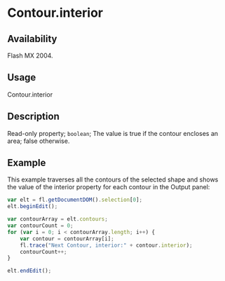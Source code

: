 # Contour.interior

## Availability

Flash MX 2004.

## Usage

Contour.interior

## Description

Read-only property; `boolean`; The value is true if the contour encloses an area; false otherwise.

## Example

This example traverses all the contours of the selected shape and shows the value of the interior property for each contour in the Output panel:

```javascript
var elt = fl.getDocumentDOM().selection[0];
elt.beginEdit();

var contourArray = elt.contours;
var contourCount = 0;
for (var i = 0; i < contourArray.length; i++) {
    var contour = contourArray[i];
    fl.trace("Next Contour, interior:" + contour.interior);
    contourCount++;
}

elt.endEdit();
```
